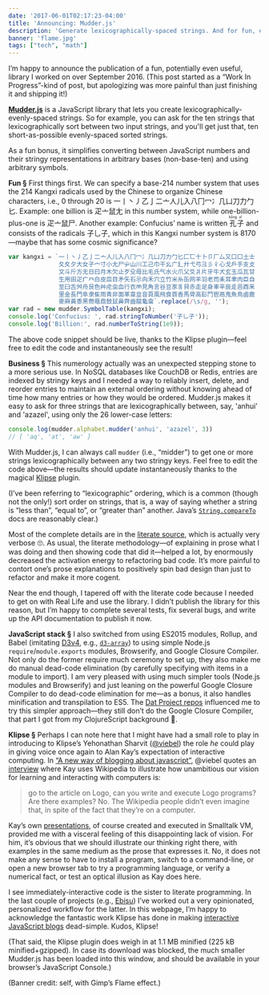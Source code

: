 ```yaml
---
date: '2017-06-01T02:17:23-04:00'
title: 'Announcing: Mudder.js'
description: 'Generate lexicographically-spaced strings. And for fun, encode numbers in arbitrary-base number systems.'
banner: 'flame.jpg'
tags: ["tech", "math"]
---
```



I’m happy to announce the publication of a fun, potentially even useful, library I worked on over September 2016. (This post started as a “Work In Progress”-kind of post, but apologizing was more painful than just finishing it and shipping it!)

[**Mudder.js**](https://github.com/fasiha/mudderjs) is a JavaScript library that lets you create lexicographically-evenly-spaced strings. So for example, you can ask for the ten strings that lexicographically sort between two input strings, and you'll get just that, ten short-as-possible evenly-spaced sorted strings.

As a fun bonus, it simplifies converting between JavaScript numbers and their stringy representations in arbitrary bases (non-base-ten) and using arbitrary symbols.

**Fun §** First things first. We can specify a base-214 number system that uses the 214 Kangxi radicals used by the Chinese to organize Chinese characters, i.e., 0 through 20 is 一丨丶丿乙亅二亠人儿入八冂冖冫几凵刀力勹匕. Example: one billion is 疋亠鼠尢 in this number system, while one-billion-plus-one is 疋亠鼠尸. Another example: Confucius’ name is written <ruby>孔<rt>kǒng</rt></ruby><ruby>子<rt>zǐ</rt></ruby> and consists of the radicals 子乚子, which in this Kangxi number system is 8170—maybe that has some cosmic significance?
```js
var kangxi = `一丨丶丿乙亅二亠人儿入八冂冖冫几凵刀力勹匕匚匸十卜卩厂厶又口囗土士
              夂夊夕大女子宀寸小尢尸屮山川工己巾干幺广廴廾弋弓彐彡彳心戈戶手支攴
              文斗斤方无日曰月木欠止歹殳毋比毛氏气水火爪父爻爿片牙牛犬玄玉瓜瓦甘
              生用田疋疒癶白皮皿目矛矢石示禸禾穴立竹米糸缶网羊羽老而耒耳聿肉臣自
              至臼舌舛舟艮色艸虍虫血行衣襾見角言谷豆豕豸貝赤走足身車辛辰辵邑酉釆
              里金長門阜隶隹雨青非面革韋韭音頁風飛食首香馬骨高髟鬥鬯鬲鬼魚鳥鹵鹿
              麥麻黃黍黑黹黽鼎鼓鼠鼻齊齒龍龜龠`.replace(/\s/g, '');
var rad = new mudder.SymbolTable(kangxi);
console.log('Confucius: ', rad.stringToNumber('子乚子'));
console.log('Billion:', rad.numberToString(1e9));
```

The above code snippet should be live, thanks to the Klipse plugin—feel free to edit the code and instantaneously see the result!

**Business §** This numerology actually was an unexpected stepping stone to a more serious use. In NoSQL databases like CouchDB or Redis, entries are indexed by stringy keys and I needed a way to reliably insert, delete, and reorder entries to maintain an external ordering without knowing ahead of time how many entries or how they would be ordered. Mudder.js makes it easy to ask for three strings that are lexicographically between, say, 'anhui' and 'azazel', using only the 26 lower-case letters:
```js
console.log(mudder.alphabet.mudder('anhui', 'azazel', 3))
// [ 'aq', 'at', 'aw' ]
```
With Mudder.js, I can always call `mudder` (i.e., “midder”) to get one or more strings lexicographically between any two stringy keys. Feel free to edit the code above—the results should update instantaneously thanks to the magical [Klipse](http://blog.klipse.tech/klipse/2017/03/28/klipse-explained.html) plugin.

(I’ve been referring to “lexicographic” ordering, which is a common (though not the only!) sort order on strings, that is, a way of saying whether a string is “less than”, “equal to”, or “greater than” another. Java’s [`String.compareTo`](http://docs.oracle.com/javase/8/docs/api/java/lang/String.html#compareTo-java.lang.String-) docs are reasonably clear.)

Most of the complete details are in the [literate source](https://github.com/fasiha/mudderjs), which is actually very verbose 🙄. As usual, the literate methodology—of explaining in prose what I was doing and then showing code that did it—helped a lot, by enormously decreased the activation energy to refactoring bad code. It’s more painful to contort one’s prose explanations to positively spin bad design than just to refactor and make it more cogent.

Near the end though, I tapered off with the literate code because I needed to get on with Real Life and use the library. I didn’t publish the library for this reason, but I’m happy to complete several tests, fix several bugs, and write up the API documentation to publish it now.

**JavaScript stack §** I also switched from using ES2015 modules, Rollup, and Babel (imitating [D3v4](https://github.com/d3/d3), e.g., [`d3-array`](https://github.com/d3/d3-array)) to using simple Node.js `require`/`module.exports` modules, Browserify, and Google Closure Compiler. Not only do the former require much ceremony to set up, they also make me do manual dead-code elimination (by carefully specifying with items in a module to import). I am very pleased with using much simpler tools (Node.js modules and Browserify) and just leaning on the powerful Google Closure Compiler to do dead-code elimination for me—as a bonus, it also handles minification and transpilation to ES5. The [Dat Project repos](https://github.com/mafintosh/hypercore) influenced me to try this simpler approach—they still don’t do the Google Closure Compiler, that part I got from my ClojureScript background 💪.

**Klipse §** Perhaps I can note here that I might have had a small role to play in introducing to Klipse’s Yehonathan Sharvit ([@viebel](https://twitter.com/viebel)) the role *he* could play in giving voice once again to Alan Kay’s expectation of interactive computing. In [“A new way of blogging about javascript”](http://blog.klipse.tech/javascript/2016/06/20/blog-javascript.html#alan-kays-vision), @viebel quotes an [interview](http://www.drdobbs.com/architecture-and-design/interview-with-alan-kay/240003442?pgno=2) where Kay uses Wikipedia to illustrate how unambitious our vision for learning and interacting with computers is:

> go to the article on Logo, can you write and execute Logo programs? Are there examples? No. The Wikipedia people didn’t even imagine that, in spite of the fact that they’re on a computer.

Kay’s own [presentations](https://youtu.be/Eg_ToU7m1MI?t=2m15s), of course created and executed in Smalltalk VM, provided me with a visceral feeling of this disappointing lack of vision. For him, it’s obvious that we should illustrate our thinking right there, with examples in the same medium as the prose that expresses it. No, it does not make any sense to have to install a program, switch to a command-line, or open a new browser tab to try a programming language, or verify a numerical fact, or test an optical illusion as Kay does here.

I see immediately-interactive code is the sister to literate programming. In the last couple of projects (e.g., [Ebisu](../ebisu)) I’ve worked out a very opinionated, personalized workflow for the latter. In this webpage, I’m happy to acknowledge the fantastic work Klipse has done in making [interactive JavaScript blogs](http://blog.klipse.tech/klipse/2017/03/28/klipse-explained.html) dead-simple. Kudos, Klipse!

(That said, the Klipse plugin does weigh in at 1.1 MB minified (225 kB minified+gzipped). In case its download was blocked, the much smaller Mudder.js has been loaded into this window, and should be available in your browser’s JavaScript Console.)

(Banner credit: self, with Gimp’s Flame effect.)

<script src="mudder.min.js"></script>
<link rel="stylesheet" type="text/css" href="https://storage.googleapis.com/app.klipse.tech/css/codemirror.css">
<script>
window.klipse_settings = {
  selector_eval_js: '.javascript',
  };
</script>
<script src="https://storage.googleapis.com/app.klipse.tech/plugin_prod/js/klipse_plugin.min.js"></script>
